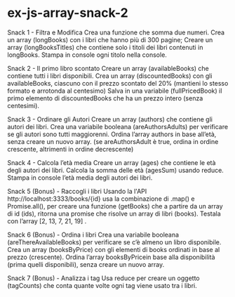 # ex-js-array-snack-2

Snack 1 - Filtra e Modifica
Crea una funzione che somma due numeri.
Crea un array (longBooks) con i libri che hanno più di 300 pagine;
Creare un array (longBooksTitles) che contiene solo i titoli dei libri contenuti in longBooks.
Stampa in console ogni titolo nella console.

Snack 2 - Il primo libro scontato
Creare un array (availableBooks) che contiene tutti i libri disponibili.
Crea un array (discountedBooks) con gli availableBooks, ciascuno con il prezzo scontato del 20% (mantieni lo stesso formato e arrotonda al centesimo)
Salva in una variabile (fullPricedBook) il primo elemento di discountedBooks che ha un prezzo intero (senza centesimi).

Snack 3 - Ordinare gli Autori
Creare un array (authors) che contiene gli autori dei libri.
Crea una variabile booleana (areAuthorsAdults) per verificare se gli autori sono tutti maggiorenni.
Ordina l’array authors in base all’età, senza creare un nuovo array.
(se areAuthorsAdult è true, ordina in ordine crescente, altrimenti in ordine decrescente)

Snack 4 - Calcola l’età media
Creare un array (ages) che contiene le età degli autori dei libri.
Calcola la somma delle età (agesSum) usando reduce.
Stampa in console l’età media degli autori dei libri.

Snack 5 (Bonus) - Raccogli i libri
Usando la l'API http://localhost:3333/books/{id} usa la combinazione di .map() e Promise.all(), per creare una funzione (getBooks) che a partire da un array di id (ids), ritorna una promise che risolve un array di libri (books).
Testala con l’array [2, 13, 7, 21, 19] .

Snack 6 (Bonus) - Ordina i libri
Crea una variabile booleana (areThereAvailableBooks) per verificare se c’è almeno un libro disponibile.
Crea un array (booksByPrice) con gli elementi di books ordinati in base al prezzo (crescente).
Ordina l’array booksByPricein base alla disponibilità (prima quelli disponibili), senza creare un nuovo array.

Snack 7 (Bonus) - Analizza i tag
Usa reduce per creare un oggetto (tagCounts) che conta quante volte ogni tag viene usato tra i libri.